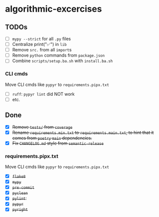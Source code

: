 # algorithmic-excercises

## TODOs

- [ ] `mypy --strict` for all `.py` files
- [ ] Centralize print("✅") in `lib`
- [ ] Remove `src.` from all `import`s
- [ ] Remove `python` commands from `package.json`
- [ ] Combine `scripts/setup.ba.sh` with `install.ba.sh`

### CLI cmds

Move CLI cmds like `pypyr` to `requirements.pipx.txt`

- [ ] `ruff`: `pypyr lint` did NOT work
- [ ] etc.

## Done

- [x] ~~Remove `tests/` from `coverage`~~
- [x] ~~Rename `requirements.min.txt` to `requirements.main.txt`, to hint that it comes from `poetry` `main` dependencies.~~
- [x] ~~Fix `CHANGELOG.md` style from `semantic-release`~~

### requirements.pipx.txt

Move CLI cmds like `pypyr` to `requirements.pipx.txt`

- [x] ~~`flake8`~~
- [x] ~~`mypy`~~
- [x] ~~`pre-commit`~~
- [x] ~~`pyclean`~~
- [x] ~~`pylint`~~:
- [x] ~~`pypyr`~~
- [x] ~~`pyright`~~
